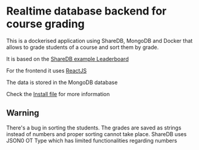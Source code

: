 # Realtime database backend for course grading

This is a dockerised application using ShareDB, MongoDB and Docker that allows to grade students of a course and sort them by grade.

It is based on the [ShareDB example Leaderboard](https://github.com/share/sharedb/tree/master/examples/leaderboard)

For the frontend it uses [ReactJS](https://reactjs.org/)

The data is stored in the MongoDB database

Check the [Install file](docs/INSTALL.md) for more information

## Warning
There's a bug in sorting the students. The grades are saved as strings instead of numbers and proper sorting cannot take place. ShareDB uses JSON0 OT Type which has limited functionalities regarding numbers